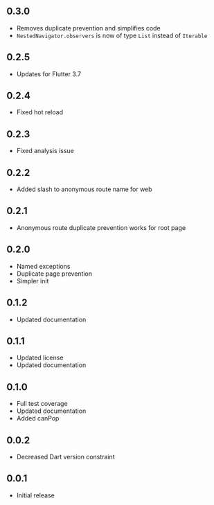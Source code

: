 ## 0.3.0
- Removes duplicate prevention and simplifies code
- `NestedNavigator.observers` is now of type `List` instead of `Iterable`

## 0.2.5
- Updates for Flutter 3.7

## 0.2.4
- Fixed hot reload

## 0.2.3
- Fixed analysis issue

## 0.2.2
- Added slash to anonymous route name for web

## 0.2.1
- Anonymous route duplicate prevention works for root page

## 0.2.0
- Named exceptions
- Duplicate page prevention
- Simpler init

## 0.1.2
- Updated documentation

## 0.1.1
- Updated license
- Updated documentation

## 0.1.0
- Full test coverage
- Updated documentation
- Added canPop

## 0.0.2
- Decreased Dart version constraint

## 0.0.1
- Initial release